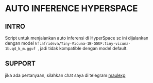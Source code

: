 # AUTO INFERENCE HYPERSPACE
## INTRO
Script untuk menjalankan auto inferensi di HyperSpace
sc ini dijalankan dengan model `hf:afrideva/Tiny-Vicuna-1B-GGUF:tiny-vicuna-1b.q4_k_m.gguf `, jadi tidak kompatible dengan model default.
## SUPPORT
jika ada pertanyaan, silahkan chat saya di telegram [maulexp](https://t.me/MaulExp)
